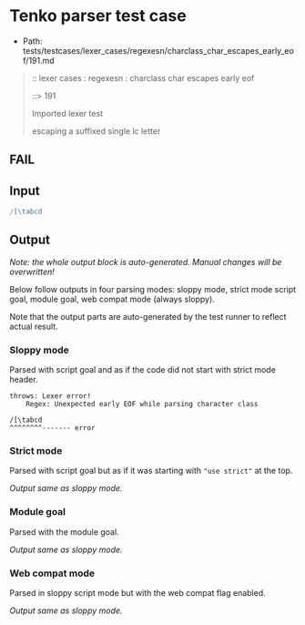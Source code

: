 # Tenko parser test case

- Path: tests/testcases/lexer_cases/regexesn/charclass_char_escapes_early_eof/191.md

> :: lexer cases : regexesn : charclass char escapes early eof
>
> ::> 191
>
> Imported lexer test
>
> escaping a suffixed single lc letter

## FAIL

## Input

`````js
/[\tabcd
`````

## Output

_Note: the whole output block is auto-generated. Manual changes will be overwritten!_

Below follow outputs in four parsing modes: sloppy mode, strict mode script goal, module goal, web compat mode (always sloppy).

Note that the output parts are auto-generated by the test runner to reflect actual result.

### Sloppy mode

Parsed with script goal and as if the code did not start with strict mode header.

`````
throws: Lexer error!
    Regex: Unexpected early EOF while parsing character class

/[\tabcd
^^^^^^^^------- error
`````

### Strict mode

Parsed with script goal but as if it was starting with `"use strict"` at the top.

_Output same as sloppy mode._

### Module goal

Parsed with the module goal.

_Output same as sloppy mode._

### Web compat mode

Parsed in sloppy script mode but with the web compat flag enabled.

_Output same as sloppy mode._
